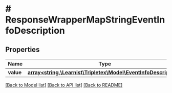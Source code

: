 # # ResponseWrapperMapStringEventInfoDescription

## Properties

Name | Type | Description | Notes
------------ | ------------- | ------------- | -------------
**value** | [**array<string,\Learnist\Tripletex\Model\EventInfoDescription>**](EventInfoDescription.md) |  | [optional]

[[Back to Model list]](../../README.md#models) [[Back to API list]](../../README.md#endpoints) [[Back to README]](../../README.md)
